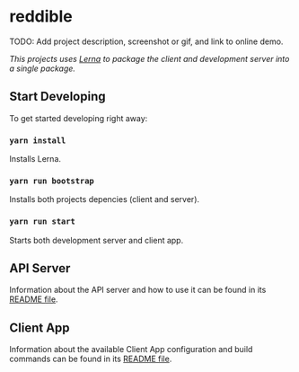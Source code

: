 # reddible

TODO: Add project description, screenshot or gif, and link to online demo.

_This projects uses [Lerna] to package the client and development server into a single package._

## Start Developing

To get started developing right away:

### `yarn install`

Installs Lerna.

### `yarn run bootstrap`

Installs both projects depencies (client and server).

### `yarn run start`

Starts both development server and client app.

[Lerna]: https://github.com/lerna/lerna

## API Server

Information about the API server and how to use it can be found in its [README file](packages/server/README.md).

## Client App

Information about the available Client App configuration and build commands can be found in its [README file](packages/client/README.md).

